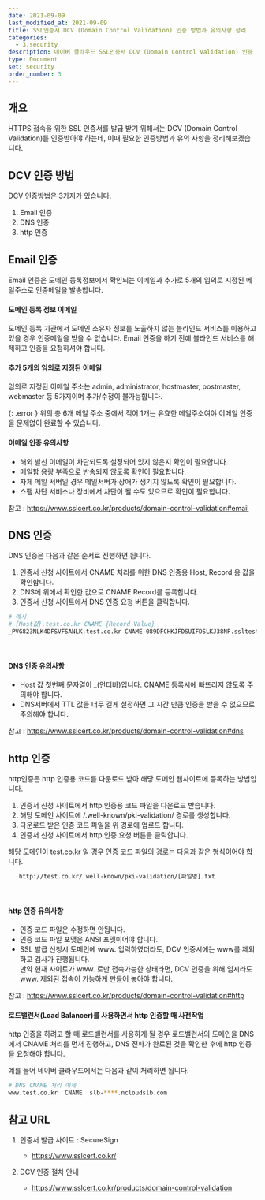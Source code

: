 ```yaml
---
date: 2021-09-09
last_modified_at: 2021-09-09
title: SSL인증서 DCV (Domain Control Validation) 인증 방법과 유의사항 정리
categories:
  - 3.security
description: 네이버 클라우드 SSL인증서 DCV (Domain Control Validation) 인증 방법과 유의사항 정리
type: Document
set: security
order_number: 3
---
```


## 개요
HTTPS 접속을 위한 SSL 인증서를 발급 받기 위해서는 DCV (Domain Control Validation)를 인증받아야 하는데, 이때 필요한 인증방법과 유의 사항을 정리해보겠습니다.

## DCV 인증 방법
DCV 인증방법은 3가지가 있습니다.

1. Email 인증
2. DNS 인증
3. http 인증



## Email 인증
Email 인증은 도메인 등록정보에서 확인되는 이메일과 추가로 5개의 임의로 지정된 메일주소로 인증메일을 발송합니다.

#### 도메인 등록 정보 이메일
도메인 등록 기관에서 도메인 소유자 정보를 노출하지 않는 블라인드 서비스를 이용하고 있을 경우 인증메일을 받을 수 없습니다.
Email 인증을 하기 전에 블라인드 서비스를 해제하고 인증을 요청하셔야 합니다.

#### 추가 5개의 임의로 지정된 이메일
임의로 지정된 이메일 주소는 admin, administrator, hostmaster, postmaster, webmaster 등 5가지이며 추가/수정이 불가능합니다.

{: .error }
위의 총 6개 메일 주소 중에서 적어 1개는 유효한 메일주소여야 이메일 인증을 문제없이 완료할 수 있습니다.


#### 이메일 인증 유의사항
- 해외 발신 이메일이 차단되도록 설정되어 있지 않은지 확인이 필요합니다.
- 메일함 용량 부족으로 반송되지 않도록 확인이 필요합니다.
- 자체 메일 서버일 경우 메일서버가 장애가 생기지 않도록 확인이 필요합니다.
- 스팸 차단 서비스나 장비에서 차단이 될 수도 있으므로 확인이 필요합니다.

참고 : <a href="https://www.sslcert.co.kr/products/domain-control-validation#email" target="_blank" style="word-break:break-all;">https://www.sslcert.co.kr/products/domain-control-validation#email</a>


## DNS 인증
DNS 인증은 다음과 같은 순서로 진행하면 됩니다.

1. 인증서 신청 사이트에서 CNAME 처리를 위한 DNS 인증용 Host, Record 용 값을 확인합니다.
2. DNS에 위에서 확인한 값으로 CNAME Record를 등록합니다.  
3. 인증서 신청 사이트에서 DNS 인증 요청 버튼을 클릭합니다.

``` bash
# 예시
# {Host값}.test.co.kr CNAME {Record Value}
_PVG823NLK4DFSVFSANLK.test.co.kr CNAME 089DFCHKJFDSUIFDSLKJ38NF.ssltest.com
```
<br />

#### DNS 인증 유의사항
- Host 값 첫번째 문자열이 _(언더바)입니다. CNAME 등록시에 빠뜨리지 않도록 주의해야 합니다.
- DNS서버에서 TTL 값을 너무 길게 설정하면 그 시간 만큼 인증을 받을 수 없으므로 주의해야 합니다.

참고 : <a href="https://www.sslcert.co.kr/products/domain-control-validation#dns" target="_blank" style="word-break:break-all;">https://www.sslcert.co.kr/products/domain-control-validation#dns</a>


## http 인증
http인증은 http 인증용 코드를 다운로드 받아 해당 도메인 웹사이트에 등록하는 방법입니다.

1. 인증서 신청 사이트에서 http 인증용 코드 파일을 다운로드 받습니다.
2. 해당 도메인 사이트에  /.well-known/pki-validation/ 경로를 생성합니다.
3. 다운로드 받은 인증 코드 파일을 위 경로에 업로드 합니다.
4. 인증서 신청 사이트에서 http 인증 요청 버튼을 클릭합니다.

해당 도메인이 test.co.kr 일 경우 인증 코드 파일의 경로는 다음과 같은 형식이어야 합니다.
``` html
   http://test.co.kr/.well-known/pki-validation/[파일명].txt
```
<br />

#### http 인증 유의사항
- 인증 코드 파일은 수정하면 안됩니다.
- 인증 코드 파일 포맷은 ANSI 포맷이어야 합니다.
- SSL 발급 신청시 도메인에 www. 입력하였더라도, DCV 인증시에는 www를 제외하고 검사가 진행됩니다.  
  만약  현재 사이트가 www. 로만 접속가능한 상태라면, DCV 인증을 위해 임시라도 www. 제외된 접속이 가능하게 만들어 놓아야 합니다.

참고 : <a href="https://www.sslcert.co.kr/products/domain-control-validation#http" target="_blank" style="word-break:break-all;">https://www.sslcert.co.kr/products/domain-control-validation#http</a>


#### 로드밸런서(Load Balancer)를 사용하면서 http 인증할 때 사전작업
http 인증을 하려고 할 때 로드밸런서를 사용하게 될 경우 로드밸런서의 도메인을 DNS에서 CNAME 처리를 먼저 진행하고, DNS 전파가 완료된 것을 확인한 후에 http 인증을 요청해야 합니다.

예를 들어 네이버 클라우드에서는 다음과 같이 처리하면 됩니다.

``` bash
# DNS CNAME 처리 예제
www.test.co.kr  CNAME  slb-****.ncloudslb.com
```


## 참고 URL
1. 인증서 발급 사이트 : SecureSign
	- <a href="https://www.sslcert.co.kr/" target="_blank" style="word-break:break-all;">https://www.sslcert.co.kr/</a>

2. DCV 인증 절차 안내
	- <a href="https://www.sslcert.co.kr/products/domain-control-validation" target="_blank" style="word-break:break-all;">https://www.sslcert.co.kr/products/domain-control-validation</a>
